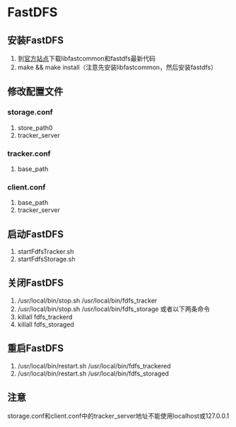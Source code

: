 # FastDFS

## 安装FastDFS
1. 到[官方站点](https://github.com/happyfish100)下载libfastcommon和fastdfs最新代码
2. make && make install（注意先安装libfastcommon，然后安装fastdfs）

## 修改配置文件
### storage.conf
1. store_path0
2. tracker_server

### tracker.conf
1. base_path

### client.conf
1. base_path
2. tracker_server 

## 启动FastDFS
1. startFdfsTracker.sh
2. startFdfsStorage.sh

## 关闭FastDFS
1. /usr/local/bin/stop.sh /usr/local/bin/fdfs_tracker
2. /usr/local/bin/stop.sh /usr/local/bin/fdfs_storage
或者以下两条命令
1. killall fdfs_trackerd
2. killall fdfs_storaged

## 重启FastDFS
1. /usr/local/bin/restart.sh /usr/local/bin/fdfs_trackered
2. /usr/local/bin/restart.sh /usr/local/bin/fdfs_storaged

## 注意
storage.conf和client.conf中的tracker_server地址不能使用localhost或127.0.0.1



